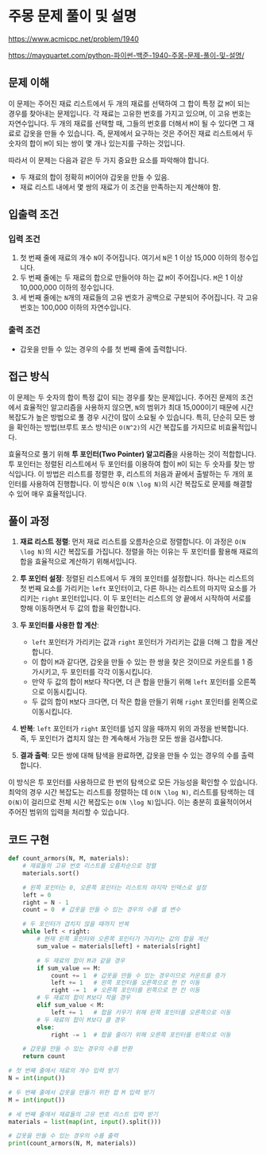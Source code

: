 # 주몽 문제 풀이 및 설명

<https://www.acmicpc.net/problem/1940>

<https://mayquartet.com/python-파이썬-백준-1940-주몽-문제-풀이-및-설명/>

## 문제 이해

이 문제는 주어진 재료 리스트에서 두 개의 재료를 선택하여 그 합이 특정 값 `M`이 되는 경우를 찾아내는 문제입니다. 각 재료는 고유한 번호를 가지고 있으며, 이 고유 번호는 자연수입니다. 두 개의 재료를 선택할 때, 그들의 번호를 더해서 `M`이 될 수 있다면 그 재료로 갑옷을 만들 수 있습니다. 즉, 문제에서 요구하는 것은 주어진 재료 리스트에서 두 숫자의 합이 `M`이 되는 쌍이 몇 개나 있는지를 구하는 것입니다.

따라서 이 문제는 다음과 같은 두 가지 중요한 요소를 파악해야 합니다.

- 두 재료의 합이 정확히 `M`이어야 갑옷을 만들 수 있음.
- 재료 리스트 내에서 몇 쌍의 재료가 이 조건을 만족하는지 계산해야 함.

## 입출력 조건

### 입력 조건

1. 첫 번째 줄에 재료의 개수 `N`이 주어집니다. 여기서 `N`은 1 이상 15,000 이하의 정수입니다.
2. 두 번째 줄에는 두 재료의 합으로 만들어야 하는 값 `M`이 주어집니다. `M`은 1 이상 10,000,000 이하의 정수입니다.
3. 세 번째 줄에는 `N`개의 재료들의 고유 번호가 공백으로 구분되어 주어집니다. 각 고유 번호는 100,000 이하의 자연수입니다.

### 출력 조건

- 갑옷을 만들 수 있는 경우의 수를 첫 번째 줄에 출력합니다.

## 접근 방식

이 문제는 두 숫자의 합이 특정 값이 되는 경우를 찾는 문제입니다. 주어진 문제의 조건에서 효율적인 알고리즘을 사용하지 않으면, `N`의 범위가 최대 15,000이기 때문에 시간 복잡도가 높은 방법으로 풀 경우 시간이 많이 소요될 수 있습니다. 특히, 단순히 모든 쌍을 확인하는 방법(브루트 포스 방식)은 `O(N^2)`의 시간 복잡도를 가지므로 비효율적입니다.

효율적으로 풀기 위해 **투 포인터(Two Pointer) 알고리즘**을 사용하는 것이 적합합니다. 투 포인터는 정렬된 리스트에서 두 포인터를 이용하여 합이 `M`이 되는 두 숫자를 찾는 방식입니다. 이 방법은 리스트를 정렬한 후, 리스트의 처음과 끝에서 출발하는 두 개의 포인터를 사용하여 진행합니다. 이 방식은 `O(N \log N)`의 시간 복잡도로 문제를 해결할 수 있어 매우 효율적입니다.

## 풀이 과정

1. **재료 리스트 정렬**: 먼저 재료 리스트를 오름차순으로 정렬합니다. 이 과정은 `O(N \log N)`의 시간 복잡도를 가집니다. 정렬을 하는 이유는 두 포인터를 활용해 재료의 합을 효율적으로 계산하기 위해서입니다.

2. **투 포인터 설정**: 정렬된 리스트에서 두 개의 포인터를 설정합니다. 하나는 리스트의 첫 번째 요소를 가리키는 `left` 포인터이고, 다른 하나는 리스트의 마지막 요소를 가리키는 `right` 포인터입니다. 이 두 포인터는 리스트의 양 끝에서 시작하여 서로를 향해 이동하면서 두 값의 합을 확인합니다.

3. **두 포인터를 사용한 합 계산**:

   - `left` 포인터가 가리키는 값과 `right` 포인터가 가리키는 값을 더해 그 합을 계산합니다.
   - 이 합이 `M`과 같다면, 갑옷을 만들 수 있는 한 쌍을 찾은 것이므로 카운트를 1 증가시키고, 두 포인터를 각각 이동시킵니다.
   - 만약 두 값의 합이 `M`보다 작다면, 더 큰 합을 만들기 위해 `left` 포인터를 오른쪽으로 이동시킵니다.
   - 두 값의 합이 `M`보다 크다면, 더 작은 합을 만들기 위해 `right` 포인터를 왼쪽으로 이동시킵니다.

4. **반복**: `left` 포인터가 `right` 포인터를 넘지 않을 때까지 위의 과정을 반복합니다. 즉, 두 포인터가 겹치지 않는 한 계속해서 가능한 모든 쌍을 검사합니다.

5. **결과 출력**: 모든 쌍에 대해 탐색을 완료하면, 갑옷을 만들 수 있는 경우의 수를 출력합니다.

이 방식은 투 포인터를 사용하므로 한 번의 탐색으로 모든 가능성을 확인할 수 있습니다. 최악의 경우 시간 복잡도는 리스트를 정렬하는 데 `O(N \log N)`, 리스트를 탐색하는 데 `O(N)`이 걸리므로 전체 시간 복잡도는 `O(N \log N)`입니다. 이는 충분히 효율적이어서 주어진 범위의 입력을 처리할 수 있습니다.

## 코드 구현

```python
def count_armors(N, M, materials):
    # 재료들의 고유 번호 리스트를 오름차순으로 정렬
    materials.sort()

    # 왼쪽 포인터는 0, 오른쪽 포인터는 리스트의 마지막 인덱스로 설정
    left = 0
    right = N - 1
    count = 0  # 갑옷을 만들 수 있는 경우의 수를 셀 변수

    # 두 포인터가 겹치지 않을 때까지 반복
    while left < right:
        # 현재 왼쪽 포인터와 오른쪽 포인터가 가리키는 값의 합을 계산
        sum_value = materials[left] + materials[right]

        # 두 재료의 합이 M과 같을 경우
        if sum_value == M:
            count += 1  # 갑옷을 만들 수 있는 경우이므로 카운트를 증가
            left += 1   # 왼쪽 포인터를 오른쪽으로 한 칸 이동
            right -= 1  # 오른쪽 포인터를 왼쪽으로 한 칸 이동
        # 두 재료의 합이 M보다 작을 경우
        elif sum_value < M:
            left += 1   # 합을 키우기 위해 왼쪽 포인터를 오른쪽으로 이동
        # 두 재료의 합이 M보다 클 경우
        else:
            right -= 1  # 합을 줄이기 위해 오른쪽 포인터를 왼쪽으로 이동

    # 갑옷을 만들 수 있는 경우의 수를 반환
    return count

# 첫 번째 줄에서 재료의 개수 입력 받기
N = int(input())

# 두 번째 줄에서 갑옷을 만들기 위한 합 M 입력 받기
M = int(input())

# 세 번째 줄에서 재료들의 고유 번호 리스트 입력 받기
materials = list(map(int, input().split()))

# 갑옷을 만들 수 있는 경우의 수를 출력
print(count_armors(N, M, materials))
```

